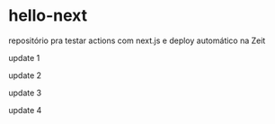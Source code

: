# hello-next
repositório pra testar actions com next.js e deploy automático na Zeit

update 1

update 2

update 3

update 4
